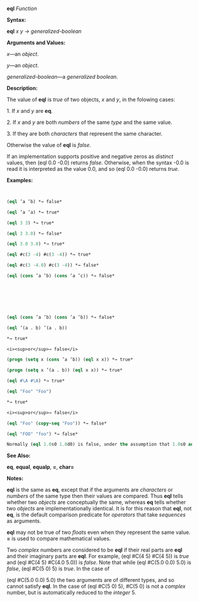 **eql** *Function* 



**Syntax:** 



**eql** *x y → generalized-boolean* 



**Arguments and Values:** 



*x*—an *object*. 



*y*—an *object*. 



*generalized-boolean*—a *generalized boolean*. 



**Description:** 



The value of **eql** is *true* of two objects, *x* and *y*, in the folowing cases: 



1\. If *x* and *y* are **eq**. 



2\. If *x* and *y* are both *numbers* of the same *type* and the same value. 



3\. If they are both *characters* that represent the same character. 



Otherwise the value of **eql** is *false*. 



If an implementation supports positive and negative zeros as *distinct* values, then (eql 0.0 -0.0) returns *false*. Otherwise, when the syntax -0.0 is read it is interpreted as the value 0.0, and so (eql 0.0 -0.0) returns *true*. 



**Examples:**
```lisp
 

(eql ’a ’b) *→ false* 

(eql ’a ’a) *→ true* 

(eql 3 3) *→ true* 

(eql 3 3.0) *→ false* 

(eql 3.0 3.0) *→ true* 

(eql #c(3 -4) #c(3 -4)) *→ true* 

(eql #c(3 -4.0) #c(3 -4)) *→ false* 

(eql (cons ’a ’b) (cons ’a ’c)) *→ false* 







(eql (cons ’a ’b) (cons ’a ’b)) *→ false* 

(eql ’(a . b) ’(a . b)) 

*→ true* 

<i><sup>or</sup>→ false</i> 

(progn (setq x (cons ’a ’b)) (eql x x)) *→ true* 

(progn (setq x ’(a . b)) (eql x x)) *→ true* 

(eql #\A #\A) *→ true* 

(eql "Foo" "Foo") 

*→ true* 

<i><sup>or</sup>→ false</i> 

(eql "Foo" (copy-seq "Foo")) *→ false* 

(eql "FOO" "foo") *→ false* 

Normally (eql 1.0s0 1.0d0) is false, under the assumption that 1.0s0 and 1.0d0 are of distinct data types. However, implementations that do not provide four distinct floating-point formats are permitted to “collapse” the four formats into some smaller number of them; in such an implementation (eql 1.0s0 1.0d0) might be true. 


```
**See Also:** 



**eq**, **equal**, **equalp**, **=**, **char=** 



**Notes:** 



**eql** is the same as **eq**, except that if the arguments are *characters* or *numbers* of the same type then their values are compared. Thus **eql** tells whether two *objects* are conceptually the same, whereas **eq** tells whether two *objects* are implementationally identical. It is for this reason that **eql**, not **eq**, is the default comparison predicate for *operators* that take *sequences* as arguments. 



**eql** may not be true of two *floats* even when they represent the same value. **=** is used to compare mathematical values. 



Two *complex* numbers are considered to be **eql** if their real parts are **eql** and their imaginary parts are **eql**. For example, (eql #C(4 5) #C(4 5)) is *true* and (eql #C(4 5) #C(4.0 5.0)) is *false*. Note that while (eql #C(5.0 0.0) 5.0) is *false*, (eql #C(5 0) 5) is *true*. In the case of 



(eql #C(5.0 0.0) 5.0) the two arguments are of different types, and so cannot satisfy **eql**. In the case of (eql #C(5 0) 5), #C(5 0) is not a *complex* number, but is automatically reduced to the *integer* 5. 



